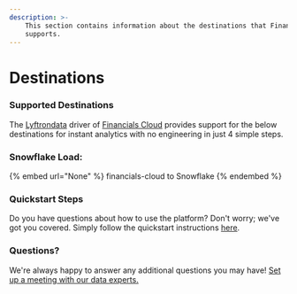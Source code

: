 ```yaml
---
description: >-
    This section contains information about the destinations that Financials Cloud
    supports.
---
```


# Destinations

### Supported Destinations

The [Lyftrondata](https://www.lyftrondata.com/) driver of [Financials Cloud](None) provides support for the below destinations for instant analytics with no engineering in just 4 simple steps.

### Snowflake Load:

{% embed url="None" %}
financials-cloud to Snowflake
{% endembed %}

### Quickstart Steps

Do you have questions about how to use the platform? Don't worry; we've got you covered. Simply follow the quickstart instructions [here](README.md).

### Questions? <a href="#questions" id="questions"></a>

We're always happy to answer any additional questions you may have! [Set up a meeting with our data experts.](https://www.lyftrondata.com/book-a-meeting/)
